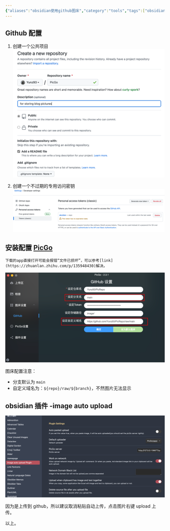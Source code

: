 ```yaml
---
{"aliases":"obsidian使用github图床","category":"tools","tags":["obsidian","图床"],"status":"published","link":"NA","date created":"2023-02-02 Thu 22:30:15","date modified":"2024-02-21 Wed 20:00:28","dg-publish":true,"permalink":"/Blog/Share/obsidian使用github图床/","dgPassFrontmatter":true,"noteIcon":"1","created":"2023-02-02T22:30:15.000+08:00","updated":"2024-03-24T17:51:24.509+08:00"}
---
```



## Github 配置

1. 创建一个公共项目  
![Pasted image 20230204100214](https://github.com/Yunz93/PicRepo/raw/main/image/Pasted%20image%2020230204100214.png)

2. 创建一个不过期的专用访问密钥  
![Pasted image 20230204100611](https://github.com/Yunz93/PicRepo/raw/main/image/Pasted%20image%2020230204100611.png)

## 安装配置 [PicGo](https://github.com/Molunerfinn/PicGo)

```ad-tip
下载的app直接打开可能会报错“文件已损坏”，可以参考[link](https://zhuanlan.zhihu.com/p/135948430)解决。
```

![Pasted image 20230204101620](https://github.com/Yunz93/PicRepo/raw/main/image/Pasted%20image%2020230204101620.png)  

图床配置注意：
- 分支默认为 `main`
- 自定义域名为：`${repo}/raw/${branch}`，不然图片无法显示

## obsidian 插件 -image auto upload

![Pasted image 20230204102001](https://github.com/Yunz93/PicRepo/raw/main/image/Pasted%20image%2020230204102001.png)

因为是上传到 github，所以建议取消粘贴自动上传，点击图片右键 upload 上传。

以上。
